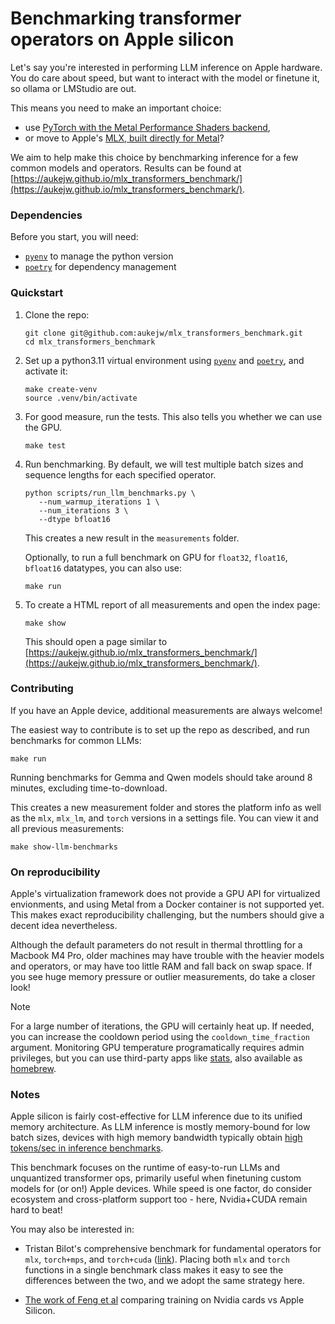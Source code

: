 # Benchmarking transformer operators on Apple silicon

Let's say you're interested in performing LLM inference on Apple hardware. You do care about 
speed, but want to interact with the model or finetune it, so ollama or LMStudio are out.

This means you need to make an important choice: 

- use [PyTorch with the Metal Performance Shaders backend](https://pytorch.org/docs/stable/notes/mps.html),
- or move to Apple's [MLX, built directly for Metal](https://github.com/ml-explore/mlx)?

We aim to help make this choice by benchmarking inference for a few common models and operators. 
Results can be found at 
[https://aukejw.github.io/mlx_transformers_benchmark/](https://aukejw.github.io/mlx_transformers_benchmark/).


### Dependencies

Before you start, you will need:
 - [`pyenv`](https://github.com/pyenv/pyenv) to manage the python version
 - [`poetry`](https://python-poetry.org/) for dependency management

### Quickstart

1. Clone the repo:
   ```
   git clone git@github.com:aukejw/mlx_transformers_benchmark.git
   cd mlx_transformers_benchmark
   ```

2. Set up a python3.11 virtual environment using 
   [`pyenv`](https://github.com/pyenv/pyenv) and 
   [`poetry`](https://python-poetry.org/), and activate it:
   ```
   make create-venv
   source .venv/bin/activate
   ```

3. For good measure, run the tests. This also tells you whether we can use the GPU.
   ```
   make test
   ```

3. Run benchmarking. By default, we will test multiple batch sizes and sequence lengths for each specified operator. 
   ```
   python scripts/run_llm_benchmarks.py \
      --num_warmup_iterations 1 \
      --num_iterations 3 \
      --dtype bfloat16 
   ```
   This creates a new result in the `measurements` folder.

   Optionally, to run a full benchmark on GPU for `float32`, `float16`, `bfloat16` datatypes, you can also use:
   ``` 
   make run
   ```

4. To create a HTML report of all measurements and open the index page:
   ```
   make show
   ```

   This should open a page similar to 
   [https://aukejw.github.io/mlx_transformers_benchmark/](https://aukejw.github.io/mlx_transformers_benchmark/).


### Contributing

If you have an Apple device, additional measurements are always welcome! 

The easiest way to contribute is to set up the repo as described, and run benchmarks for common LLMs:
```
make run
```
Running benchmarks for Gemma and Qwen models should take around 8 minutes, excluding time-to-download. 

This creates a new measurement folder and stores the platform info as well as the `mlx`, `mlx_lm`, and 
`torch` versions in a settings file. You can view it and all previous measurements:
```
make show-llm-benchmarks
```


### On reproducibility

Apple's virtualization framework does not provide a GPU API for virtualized envionments, 
and using Metal from a Docker container is not supported yet. This makes exact reproducibility 
challenging, but the numbers should give a decent idea nevertheless. 

Although the default parameters do not result in thermal throttling for a Macbook M4 Pro, older
machines may have trouble with the heavier models and operators, or may have too little RAM and 
fall back on swap space. If you see huge memory pressure or outlier measurements, do take a closer look!

> [!NOTE] 
> For a large number of iterations, the GPU will certainly heat up. If needed, you can 
increase the cooldown period using the `cooldown_time_fraction` argument. Monitoring GPU 
temperature programatically requires admin privileges, but you can use third-party apps like 
[stats](https://github.com/exelban/stats), also available as [homebrew](https://formulae.brew.sh/cask/stats).


### Notes

Apple silicon is fairly cost-effective for LLM inference due to its unified memory architecture.
As LLM inference is mostly memory-bound for low batch sizes, devices with high memory bandwidth 
typically obtain 
[high tokens/sec in inference benchmarks](https://github.com/ggml-org/llama.cpp/discussions/4167).

This benchmark focuses on the runtime of easy-to-run LLMs and unquantized transformer ops, primarily 
useful when finetuning custom models for (or on!) Apple devices. While speed is one factor,
do consider ecosystem and cross-platform support too - here, Nvidia+CUDA remain hard to beat!  

You may also be interested in:
- Tristan Bilot's comprehensive benchmark for fundamental operators for `mlx`, 
  `torch+mps`, and `torch+cuda` ([link](https://github.com/TristanBilot/mlx-benchmark)). Placing both `mlx` 
  and `torch` functions in a single benchmark class makes it easy to see the differences between the 
  two, and we adopt the same strategy here.

- [The work of Feng et al](https://arxiv.org/pdf/2501.14925) comparing training on Nvidia cards vs Apple Silicon. 

